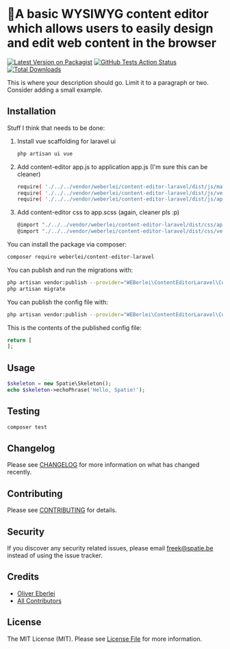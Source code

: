 # A basic WYSIWYG content editor which allows users to easily design and edit web content in the browser

[![Latest Version on Packagist](https://img.shields.io/packagist/v/spatie/content-editor-laravel.svg?style=flat-square)](https://packagist.org/packages/spatie/content-editor-laravel)
[![GitHub Tests Action Status](https://img.shields.io/github/workflow/status/spatie/content-editor-laravel/run-tests?label=tests)](https://github.com/spatie/content-editor-laravel/actions?query=workflow%3Arun-tests+branch%3Amaster)
[![Total Downloads](https://img.shields.io/packagist/dt/spatie/content-editor-laravel.svg?style=flat-square)](https://packagist.org/packages/spatie/content-editor-laravel)


This is where your description should go. Limit it to a paragraph or two. Consider adding a small example.

## Installation

Stuff I think that needs to be done:
1) Install vue scaffolding for laravel ui
    ```bash
    php artisan ui vue
    ```
2) Add content-editor app.js to application app.js (I'm sure this can be cleaner)
    ```bash
    require( './../../vendor/weberlei/content-editor-laravel/dist/js/manifest')
    require( './../../vendor/weberlei/content-editor-laravel/dist/js/vendor')
    require( './../../vendor/weberlei/content-editor-laravel/dist/js/app')
    ```
3) Add content-editor css to app.scss (again, cleaner pls :p)
    ```bash
    @import "./../../vendor/weberlei/content-editor-laravel/dist/css/app.css";
    @import "./../../vendor/weberlei/content-editor-laravel/dist/css/vendor.css";
    ```


You can install the package via composer:

```bash
composer require weberlei/content-editor-laravel
```

You can publish and run the migrations with:

```bash
php artisan vendor:publish --provider="WEBerlei\ContentEditorLaravel\ContentEditorServiceProvider" --tag="migrations"
php artisan migrate
```

You can publish the config file with:
```bash
php artisan vendor:publish --provider="WEBerlei\ContentEditorLaravel\ContentEditorServiceProvider" --tag="config"
```

This is the contents of the published config file:

```php
return [
];
```

## Usage

``` php
$skeleton = new Spatie\Skeleton();
echo $skeleton->echoPhrase('Hello, Spatie!');
```

## Testing

``` bash
composer test
```

## Changelog

Please see [CHANGELOG](CHANGELOG.md) for more information on what has changed recently.

## Contributing

Please see [CONTRIBUTING](CONTRIBUTING.md) for details.

## Security

If you discover any security related issues, please email freek@spatie.be instead of using the issue tracker.

## Credits

- [Oliver Eberlei](https://github.com/OliverEberlei)
- [All Contributors](../../contributors)

## License

The MIT License (MIT). Please see [License File](LICENSE.md) for more information.
